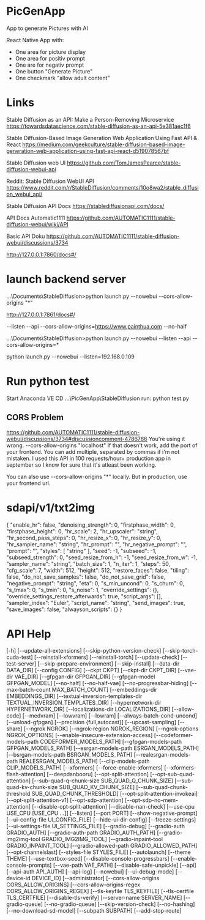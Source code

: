 # PicGenApp

App to generate Pictures with AI

React Native App with:

- One area for picture display
- One area for positiv prompt
- One are for negativ prompt
- One button "Generate Picture"
- One checkmark "allow adult content"

# Links

Stable Diffusion as an API: Make a Person-Removing Microservice
https://towardsdatascience.com/stable-diffusion-as-an-api-5e381aec1f6

Stable Diffusion-Based Image Generation Web Application Using Fast API & React
https://medium.com/geekculture/stable-diffusion-based-image-generation-web-application-using-fast-api-react-d519078567bf

Stable Diffusion web UI
https://github.com/TomJamesPearce/stable-diffusion-webui-api

Reddit: Stable Diffusion WebUI API
https://www.reddit.com/r/StableDiffusion/comments/10o8wa2/stable_diffusion_webui_api/

Stable Diffusion API Docs
https://stablediffusionapi.com/docs/

API Docs Automatic1111
https://github.com/AUTOMATIC1111/stable-diffusion-webui/wiki/API

Basic API Doku
https://github.com/AUTOMATIC1111/stable-diffusion-webui/discussions/3734

http://127.0.0.1:7860/docs#/

# launch backend server

...\Documents\StableDiffusion>python launch.py --nowebui --cors-allow-origins "\*"

http://127.0.0.1:7861/docs#/

--listen --api --cors-allow-origins=https://www.painthua.com --no-half

...\Documents\StableDiffusion>python launch.py --nowebui --listen --api --cors-allow-origins=\*

python launch.py --nowebui --listen=192.168.0.109

# Run python test

Start Anaconda VE
CD ...\PicGenApp\StableDiffusion
run: python test.py

## CORS Problem

https://github.com/AUTOMATIC1111/stable-diffusion-webui/discussions/3734#discussioncomment-4786786
You're using it wrong.
--cors-allow-origins "localhost"
If that doesn't work, add the port of your frontend.
You can add multiple, separated by commas if i'm not mistaken.
I used this API in 100 requests/hour+ production app in september so I know for sure that it's atleast been working.

You can also use --cors-allow-origins "\*" locally. But in production, use your frontend url.

# sdapi/v1/txt2img

{
"enable_hr": false,
"denoising_strength": 0,
"firstphase_width": 0,
"firstphase_height": 0,
"hr_scale": 2,
"hr_upscaler": "string",
"hr_second_pass_steps": 0,
"hr_resize_x": 0,
"hr_resize_y": 0,
"hr_sampler_name": "string",
"hr_prompt": "",
"hr_negative_prompt": "",
"prompt": "",
"styles": [
"string"
],
"seed": -1,
"subseed": -1,
"subseed_strength": 0,
"seed_resize_from_h": -1,
"seed_resize_from_w": -1,
"sampler_name": "string",
"batch_size": 1,
"n_iter": 1,
"steps": 50,
"cfg_scale": 7,
"width": 512,
"height": 512,
"restore_faces": false,
"tiling": false,
"do_not_save_samples": false,
"do_not_save_grid": false,
"negative_prompt": "string",
"eta": 0,
"s_min_uncond": 0,
"s_churn": 0,
"s_tmax": 0,
"s_tmin": 0,
"s_noise": 1,
"override_settings": {},
"override_settings_restore_afterwards": true,
"script_args": [],
"sampler_index": "Euler",
"script_name": "string",
"send_images": true,
"save_images": false,
"alwayson_scripts": {}
}

# API Help

[-h] [--update-all-extensions] [--skip-python-version-check]
[--skip-torch-cuda-test] [--reinstall-xformers] [--reinstall-torch]
[--update-check] [--test-server] [--skip-prepare-environment] [--skip-install]
[--data-dir DATA_DIR] [--config CONFIG] [--ckpt CKPT] [--ckpt-dir CKPT_DIR]
[--vae-dir VAE_DIR] [--gfpgan-dir GFPGAN_DIR] [--gfpgan-model GFPGAN_MODEL]
[--no-half] [--no-half-vae] [--no-progressbar-hiding]
[--max-batch-count MAX_BATCH_COUNT] [--embeddings-dir EMBEDDINGS_DIR]
[--textual-inversion-templates-dir TEXTUAL_INVERSION_TEMPLATES_DIR]
[--hypernetwork-dir HYPERNETWORK_DIR] [--localizations-dir LOCALIZATIONS_DIR]
[--allow-code] [--medvram] [--lowvram] [--lowram] [--always-batch-cond-uncond]
[--unload-gfpgan] [--precision {full,autocast}] [--upcast-sampling] [--share]
[--ngrok NGROK] [--ngrok-region NGROK_REGION] [--ngrok-options NGROK_OPTIONS]
[--enable-insecure-extension-access]
[--codeformer-models-path CODEFORMER_MODELS_PATH]
[--gfpgan-models-path GFPGAN_MODELS_PATH]
[--esrgan-models-path ESRGAN_MODELS_PATH]
[--bsrgan-models-path BSRGAN_MODELS_PATH]
[--realesrgan-models-path REALESRGAN_MODELS_PATH]
[--clip-models-path CLIP_MODELS_PATH] [--xformers] [--force-enable-xformers]
[--xformers-flash-attention] [--deepdanbooru] [--opt-split-attention]
[--opt-sub-quad-attention] [--sub-quad-q-chunk-size SUB_QUAD_Q_CHUNK_SIZE]
[--sub-quad-kv-chunk-size SUB_QUAD_KV_CHUNK_SIZE]
[--sub-quad-chunk-threshold SUB_QUAD_CHUNK_THRESHOLD]
[--opt-split-attention-invokeai] [--opt-split-attention-v1]
[--opt-sdp-attention] [--opt-sdp-no-mem-attention]
[--disable-opt-split-attention] [--disable-nan-check]
[--use-cpu USE_CPU [USE_CPU ...]] [--listen] [--port PORT]
[--show-negative-prompt] [--ui-config-file UI_CONFIG_FILE]
[--hide-ui-dir-config] [--freeze-settings]
[--ui-settings-file UI_SETTINGS_FILE] [--gradio-debug]
[--gradio-auth GRADIO_AUTH] [--gradio-auth-path GRADIO_AUTH_PATH]
[--gradio-img2img-tool GRADIO_IMG2IMG_TOOL]
[--gradio-inpaint-tool GRADIO_INPAINT_TOOL]
[--gradio-allowed-path GRADIO_ALLOWED_PATH] [--opt-channelslast]
[--styles-file STYLES_FILE] [--autolaunch] [--theme THEME] [--use-textbox-seed]
[--disable-console-progressbars] [--enable-console-prompts]
[--vae-path VAE_PATH] [--disable-safe-unpickle] [--api] [--api-auth API_AUTH]
[--api-log] [--nowebui] [--ui-debug-mode] [--device-id DEVICE_ID]
[--administrator] [--cors-allow-origins CORS_ALLOW_ORIGINS]
[--cors-allow-origins-regex CORS_ALLOW_ORIGINS_REGEX]
[--tls-keyfile TLS_KEYFILE] [--tls-certfile TLS_CERTFILE]
[--disable-tls-verify] [--server-name SERVER_NAME] [--gradio-queue]
[--no-gradio-queue] [--skip-version-check] [--no-hashing]
[--no-download-sd-model] [--subpath SUBPATH] [--add-stop-route]
